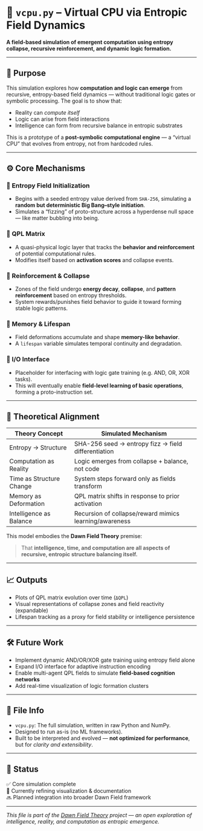 # 🧠 `vcpu.py` – Virtual CPU via Entropic Field Dynamics

**A field-based simulation of emergent computation using entropy collapse, recursive reinforcement, and dynamic logic formation.**

---

## 🧭 Purpose

This simulation explores how **computation and logic can emerge** from recursive, entropy-based field dynamics — without traditional logic gates or symbolic processing. The goal is to show that:

- Reality can *compute itself*
- Logic can arise from field interactions
- Intelligence can form from recursive balance in entropic substrates

This is a prototype of a **post-symbolic computational engine** — a “virtual CPU” that evolves from entropy, not from hardcoded rules.

---

## ⚙️ Core Mechanisms

### 🔹 Entropy Field Initialization
- Begins with a seeded entropy value derived from `SHA-256`, simulating a **random but deterministic Big Bang–style initiation**.
- Simulates a “fizzing” of proto-structure across a hyperdense null space — like matter bubbling into being.

### 🔹 QPL Matrix
- A quasi-physical logic layer that tracks the **behavior and reinforcement** of potential computational rules.
- Modifies itself based on **activation scores** and collapse events.

### 🔹 Reinforcement & Collapse
- Zones of the field undergo **energy decay**, **collapse**, and **pattern reinforcement** based on entropy thresholds.
- System rewards/punishes field behavior to guide it toward forming stable logic patterns.

### 🔹 Memory & Lifespan
- Field deformations accumulate and shape **memory-like behavior**.
- A `lifespan` variable simulates temporal continuity and degradation.

### 🔹 I/O Interface
- Placeholder for interfacing with logic gate training (e.g. AND, OR, XOR tasks).
- This will eventually enable **field-level learning of basic operations**, forming a proto-instruction set.

---

## 🌌 Theoretical Alignment

| Theory Concept                  | Simulated Mechanism                                      |
|----------------------------------|-----------------------------------------------------------|
| Entropy → Structure             | SHA-256 seed → entropy fizz → field differentiation       |
| Computation as Reality          | Logic emerges from collapse + balance, not code           |
| Time as Structure Change        | System steps forward only as fields transform             |
| Memory as Deformation           | QPL matrix shifts in response to prior activation         |
| Intelligence as Balance         | Recursion of collapse/reward mimics learning/awareness    |

This model embodies the **Dawn Field Theory** premise:  
> That **intelligence, time, and computation are all aspects of recursive, entropic structure balancing itself.**

---

## 📈 Outputs

- Plots of QPL matrix evolution over time (`ΔQPL`)
- Visual representations of collapse zones and field reactivity (expandable)
- Lifespan tracking as a proxy for field stability or intelligence persistence

---

## 🛠️ Future Work

- Implement dynamic AND/OR/XOR gate training using entropy field alone
- Expand I/O interface for adaptive instruction encoding
- Enable multi-agent QPL fields to simulate **field-based cognition networks**
- Add real-time visualization of logic formation clusters

---

## 📁 File Info

- `vcpu.py`: The full simulation, written in raw Python and NumPy.
- Designed to run as-is (no ML frameworks).
- Built to be interpreted and evolved — **not optimized for performance**, but for *clarity and extensibility*.

---

## 🧬 Status

✅ Core simulation complete  
🔄 Currently refining visualization & documentation  
🔜 Planned integration into broader Dawn Field framework

---

*This file is part of the [Dawn Field Theory](https://github.com/lornecodes/dawn-field-theory) project — an open exploration of intelligence, reality, and computation as entropic emergence.*